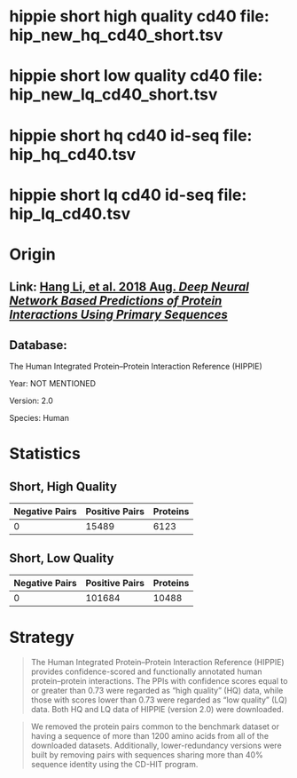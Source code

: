 # hippie short high quality cd40 file: hip_new_hq_cd40_short.tsv

# hippie short low quality cd40 file: hip_new_lq_cd40_short.tsv

# hippie short hq cd40 id-seq file: hip_hq_cd40.tsv

# hippie short lq cd40 id-seq file: hip_lq_cd40.tsv

# Origin

## Link: [Hang Li, et al. 2018 Aug. _Deep Neural Network Based Predictions of Protein Interactions Using Primary Sequences_](https://www.ncbi.nlm.nih.gov/pmc/articles/PMC6222503/)

## Database:

The Human Integrated Protein–Protein Interaction Reference (HIPPIE)

Year: NOT MENTIONED

Version: 2.0

Species: Human

# Statistics

## Short, High Quality

| Negative Pairs | Positive Pairs | Proteins |
| -------------- | -------------- | -------- |
| 0              | 15489          | 6123     |

## Short, Low Quality

| Negative Pairs | Positive Pairs | Proteins |
| -------------- | -------------- | -------- |
| 0              | 101684         | 10488    |

# Strategy

> The Human Integrated Protein–Protein Interaction Reference (HIPPIE) provides confidence-scored and functionally annotated human protein–protein interactions. The PPIs with confidence scores equal to or greater than 0.73 were regarded as “high quality” (HQ) data, while those with scores lower than 0.73 were regarded as “low quality” (LQ) data. Both HQ and LQ data of HIPPIE (version 2.0) were downloaded.

> We removed the protein pairs common to the benchmark dataset or having a sequence of more than 1200 amino acids from all of the downloaded datasets. Additionally, lower-redundancy versions were built by removing pairs with sequences sharing more than 40% sequence identity using the CD-HIT program.
